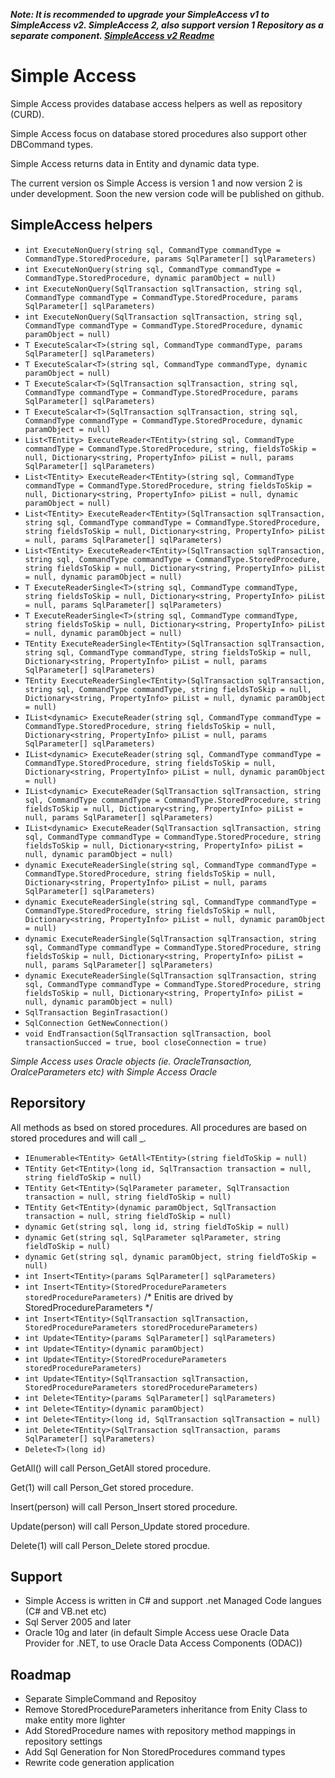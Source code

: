***Note: It is recommended to upgrade your SimpleAccess v1 to SimpleAccess v2. SimpleAccess 2, also support version 1 Repository as a separate component. [SimpleAccess v2 Readme](https://github.com/sheryever/simple-access-orm/tree/Development)***


# Simple Access
Simple Access provides database access helpers as well as repository (CURD).

Simple Access focus on database stored procedures also support other DBCommand types.

Simple Access returns data in Entity and dynamic data type.

The current version os Simple Access is version 1 and now version 2 is under development. Soon the new version code will be published on github.

## SimpleAccess helpers
- `int ExecuteNonQuery(string sql, CommandType commandType = CommandType.StoredProcedure, params SqlParameter[] sqlParameters)`
- `int ExecuteNonQuery(string sql, CommandType commandType = CommandType.StoredProcedure, dynamic paramObject = null)`
- `int ExecuteNonQuery(SqlTransaction sqlTransaction, string sql, CommandType commandType = CommandType.StoredProcedure, params SqlParameter[] sqlParameters)`
- `int ExecuteNonQuery(SqlTransaction sqlTransaction, string sql, CommandType commandType = CommandType.StoredProcedure, dynamic paramObject = null)`
- `T ExecuteScalar<T>(string sql, CommandType commandType, params SqlParameter[] sqlParameters)`
- `T ExecuteScalar<T>(string sql, CommandType commandType, dynamic paramObject = null)`
- `T ExecuteScalar<T>(SqlTransaction sqlTransaction, string sql, CommandType commandType = CommandType.StoredProcedure, params SqlParameter[] sqlParameters)`
- `T ExecuteScalar<T>(SqlTransaction sqlTransaction, string sql, CommandType commandType = CommandType.StoredProcedure, dynamic paramObject = null)`
- `List<TEntity> ExecuteReader<TEntity>(string sql, CommandType commandType = CommandType.StoredProcedure, string, fieldsToSkip = null, Dictionary<string, PropertyInfo> piList = null, params SqlParameter[] sqlParameters)`
- `List<TEntity> ExecuteReader<TEntity>(string sql, CommandType commandType = CommandType.StoredProcedure, string fieldsToSkip = null, Dictionary<string, PropertyInfo> piList = null, dynamic paramObject = null)`
- `List<TEntity> ExecuteReader<TEntity>(SqlTransaction sqlTransaction, string sql, CommandType commandType = CommandType.StoredProcedure, string fieldsToSkip = null, Dictionary<string, PropertyInfo> piList = null, params SqlParameter[] sqlParameters)`
- `List<TEntity> ExecuteReader<TEntity>(SqlTransaction sqlTransaction, string sql, CommandType commandType = CommandType.StoredProcedure, string fieldsToSkip = null, Dictionary<string, PropertyInfo> piList = null, dynamic paramObject = null)`
- `T ExecuteReaderSingle<T>(string sql, CommandType commandType, string fieldsToSkip = null, Dictionary<string, PropertyInfo> piList = null, params SqlParameter[] sqlParameters)`
- `T ExecuteReaderSingle<T>(string sql, CommandType commandType, string fieldsToSkip = null, Dictionary<string, PropertyInfo> piList = null, dynamic paramObject = null)`
- `TEntity ExecuteReaderSingle<TEntity>(SqlTransaction sqlTransaction, string sql, CommandType commandType, string fieldsToSkip = null, Dictionary<string, PropertyInfo> piList = null, params SqlParameter[] sqlParameters)`
- `TEntity ExecuteReaderSingle<TEntity>(SqlTransaction sqlTransaction, string sql, CommandType commandType, string fieldsToSkip = null, Dictionary<string, PropertyInfo> piList = null, dynamic paramObject = null)` 
- `IList<dynamic> ExecuteReader(string sql, CommandType commandType = CommandType.StoredProcedure, string fieldsToSkip = null, Dictionary<string, PropertyInfo> piList = null, params SqlParameter[] sqlParameters)`
- `IList<dynamic> ExecuteReader(string sql, CommandType commandType = CommandType.StoredProcedure, string fieldsToSkip = null, Dictionary<string, PropertyInfo> piList = null, dynamic paramObject = null)`
- `IList<dynamic> ExecuteReader(SqlTransaction sqlTransaction, string sql, CommandType commandType = CommandType.StoredProcedure, string fieldsToSkip = null, Dictionary<string, PropertyInfo> piList = null, params SqlParameter[] sqlParameters)`
- `IList<dynamic> ExecuteReader(SqlTransaction sqlTransaction, string sql, CommandType commandType = CommandType.StoredProcedure, string fieldsToSkip = null, Dictionary<string, PropertyInfo> piList = null, dynamic paramObject = null)`
- `dynamic ExecuteReaderSingle(string sql, CommandType commandType = CommandType.StoredProcedure, string fieldsToSkip = null, Dictionary<string, PropertyInfo> piList = null, params SqlParameter[] sqlParameters)`
- `dynamic ExecuteReaderSingle(string sql, CommandType commandType = CommandType.StoredProcedure, string fieldsToSkip = null, Dictionary<string, PropertyInfo> piList = null, dynamic paramObject = null)`
- `dynamic ExecuteReaderSingle(SqlTransaction sqlTransaction, string sql, CommandType commandType = CommandType.StoredProcedure, string fieldsToSkip = null, Dictionary<string, PropertyInfo> piList = null, params SqlParameter[] sqlParameters)`
- `dynamic ExecuteReaderSingle(SqlTransaction sqlTransaction, string sql, CommandType commandType = CommandType.StoredProcedure, string fieldsToSkip = null, Dictionary<string, PropertyInfo> piList = null, dynamic paramObject = null)`
- `SqlTransaction BeginTrasaction()`
- `SqlConnection GetNewConnection()`
-  `void EndTransaction(SqlTransaction sqlTransaction, bool transactionSucced = true, bool closeConnection = true)`

*Simple Access uses Oracle objects (ie. OracleTransaction, OralceParameters etc) with Simple Access Oracle*


## Reporsitory
All methods as bsed on stored procedures. All procedures are based on stored procedures and will call <IEntity>_<MethodName>.
- `IEnumerable<TEntity> GetAll<TEntity>(string fieldToSkip = null)`  
- `TEntity Get<TEntity>(long id, SqlTransaction transaction = null, string fieldToSkip = null)`
- `TEntity Get<TEntity>(SqlParameter parameter, SqlTransaction transaction = null, string fieldToSkip = null)`
- `TEntity Get<TEntity>(dynamic paramObject, SqlTransaction transaction = null, string fieldToSkip = null)`
- `dynamic Get(string sql, long id, string fieldToSkip = null)`
- `dynamic Get(string sql, SqlParameter sqlParameter, string fieldToSkip = null)`
- `dynamic Get(string sql, dynamic paramObject, string fieldToSkip = null)`
- `int Insert<TEntity>(params SqlParameter[] sqlParameters)`
- `int Insert<TEntity>(StoredProcedureParameters storedProcedureParameters)` /* Enitis are drived by StoredProcedureParameters */
- `int Insert<TEntity>(SqlTransaction sqlTransaction, StoredProcedureParameters storedProcedureParameters)`
- `int Update<TEntity>(params SqlParameter[] sqlParameters)`
- `int Update<TEntity>(dynamic paramObject)`
- `int Update<TEntity>(StoredProcedureParameters storedProcedureParameters)`
- `int Update<TEntity>(SqlTransaction sqlTransaction, StoredProcedureParameters storedProcedureParameters)`
- `int Delete<TEntity>(params SqlParameter[] sqlParameters)`
- `int Delete<TEntity>(dynamic paramObject)`
- `int Delete<TEntity>(long id, SqlTransaction sqlTransaction = null)`
- `int Delete<TEntity>(SqlTransaction sqlTransaction, params SqlParameter[] sqlParameters)`
- `Delete<T>(long id)`

GetAll<Person>() will call Person_GetAll stored procedure.

Get<Person>(1) will call Person_Get stored procedure.

Insert<Person>(person) will call Person_Insert stored procedure.

Update<Person>(person) will call Person_Update stored procedure.

Delete(1) will call Person_Delete stored procdue.

## Support
- Simple Access is written in C# and support .net Managed Code langues (C# and VB.net etc)
- Sql Server 2005 and later
- Oracle 10g and later (in default Simple Access uese Oracle Data Provider for .NET, to use Oracle Data Access Components (ODAC))

## Roadmap
- Separate SimpleCommand and Repositoy
- Remove StoredProcedureParameters inheritance from Enity Class to make entity more lighter
- Add StoredProcedure names with repository method mappings in repository settings
- Add Sql Generation for Non StoredProcedures command types
- Rewrite code generation application
